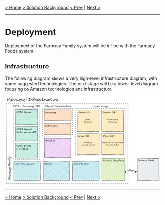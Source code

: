 [> Home](../README.md)    [> Solution Background](README.md)
[< Prev](DataStore.md)  |  [Next >](Roadmap.md)

---

# Deployment

Deployment of the Farmacy Family system will be in line with the Farmacy Foods system.

## Infrastructure

The following diagram shows a very high-level infrastructure diagram, with some suggested technologies. The next stage will be a lower-level diagram focusing on Amazon technologies and infrastructure.

![high-level-infrastructure](../assets/diagrams/high-level-infrastructure.png)


------

[> Home](../README.md)    [> Solution Background](README.md)
[< Prev](DataStore.md)  |  [Next >](Roadmap.md)
